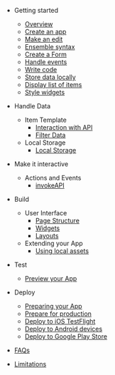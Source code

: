 - Getting started
  - [Overview](getting-started/home.md)
  - [Create an app](./getting-started/1-create-app)
  - [Make an edit](./getting-started/2-edit)
  - [Ensemble syntax](./getting-started/3-ensemble-syntax)
  - [Create a Form](./getting-started/4-form)
  - [Handle events](./getting-started/5-actions)
  - [Write code](./getting-started/6-code)
  - [Store data locally](./getting-started/7-storage)
  - [Display list of items](./getting-started/8-item-template)
  - [Style widgets](./getting-started/9-styling)

- Handle Data
  - Item Template
    - [Interaction with API](./handle-data/item-template/1-interaction-with-api)
    - [Filter Data](./handle-data/item-template/2-filter-data)
  - Local Storage
    - [Local Storage](./handle-data/local-storage/1-local-storage.md)

- Make it interactive
  - Actions and Events
    - [invokeAPI](./make-it-interactive/actions-and-events/1-invokeAPI.md)

- Build
  - User Interface
    - [Page Structure](build/user-interface/1-page-structure)
    - [Widgets](build/user-interface/2-widgets.md)
    - [Layouts](build/user-interface/3-layouts.md)
  - Extending your App
    - [Using local assets](build/extend/1-local-assets.md)
- Test
  - [Preview your App](test/1-preview-app.md)
- Deploy
  - [Preparing your App](deploy/1-prepare-app.md)
  - [Prepare for production](deploy/5-prepare-for-production.md)
  - [Deploy to iOS TestFlight](deploy/2-ios-appstore.md)
  - [Deploy to Android devices](deploy/3-android-device.md)
  - [Deploy to Google Play Store](deploy/4-android-play-store.md)



<!-- * [Exercises](./exercises/index)
  * [Prerequisite](./exercises/0-prerequisite)
  * [Update the title](./exercises/1-update-app-title)
  * [Add a header](./exercises/2-add-header)
  * [Add location field](./exercises/3-add-location-field)
  * [Display task locations](./exercises/4-display-task-locations)
  * [Final code](./exercises/final-code) -->

- [FAQs](./faq)

- [Limitations](./limitations)
